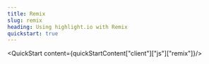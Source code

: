 ```yaml
---
title: Remix
slug: remix
heading: Using highlight.io with Remix
quickstart: true
---
```


<QuickStart content={quickStartContent["client"]["js"]["remix"]}/>
